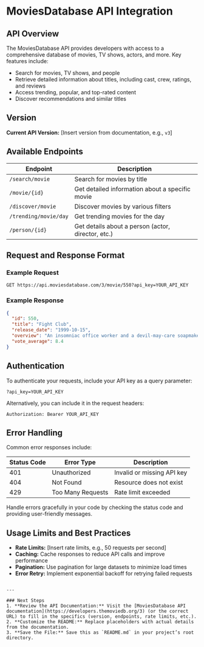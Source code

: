 # MoviesDatabase API Integration

## API Overview
The MoviesDatabase API provides developers with access to a comprehensive database of movies, TV shows, actors, and more. Key features include:
- Search for movies, TV shows, and people
- Retrieve detailed information about titles, including cast, crew, ratings, and reviews
- Access trending, popular, and top-rated content
- Discover recommendations and similar titles

## Version
**Current API Version:** [Insert version from documentation, e.g., `v3`]

## Available Endpoints

| Endpoint                     | Description                                      |
|------------------------------|--------------------------------------------------|
| `/search/movie`              | Search for movies by title                       |
| `/movie/{id}`                | Get detailed information about a specific movie |
| `/discover/movie`            | Discover movies by various filters               |
| `/trending/movie/day`        | Get trending movies for the day                  |
| `/person/{id}`               | Get details about a person (actor, director, etc.) |

## Request and Response Format

### Example Request
```http
GET https://api.moviesdatabase.com/3/movie/550?api_key=YOUR_API_KEY
```

### Example Response
```json
{
  "id": 550,
  "title": "Fight Club",
  "release_date": "1999-10-15",
  "overview": "An insomniac office worker and a devil-may-care soapmaker form an underground fight club...",
  "vote_average": 8.4
}
```

## Authentication
To authenticate your requests, include your API key as a query parameter:
```http
?api_key=YOUR_API_KEY
```
Alternatively, you can include it in the request headers:
```http
Authorization: Bearer YOUR_API_KEY
```

## Error Handling
Common error responses include:

| Status Code | Error Type          | Description                          |
|-------------|---------------------|--------------------------------------|
| 401         | Unauthorized        | Invalid or missing API key           |
| 404         | Not Found           | Resource does not exist              |
| 429         | Too Many Requests   | Rate limit exceeded                  |

Handle errors gracefully in your code by checking the status code and providing user-friendly messages.

## Usage Limits and Best Practices
- **Rate Limits:** [Insert rate limits, e.g., 50 requests per second]
- **Caching:** Cache responses to reduce API calls and improve performance
- **Pagination:** Use pagination for large datasets to minimize load times
- **Error Retry:** Implement exponential backoff for retrying failed requests
```

---

### Next Steps
1. **Review the API Documentation:** Visit the [MoviesDatabase API documentation](https://developers.themoviedb.org/3) (or the correct URL) to fill in the specifics (version, endpoints, rate limits, etc.).
2. **Customize the README:** Replace placeholders with actual details from the documentation.
3. **Save the File:** Save this as `README.md` in your project’s root directory.
